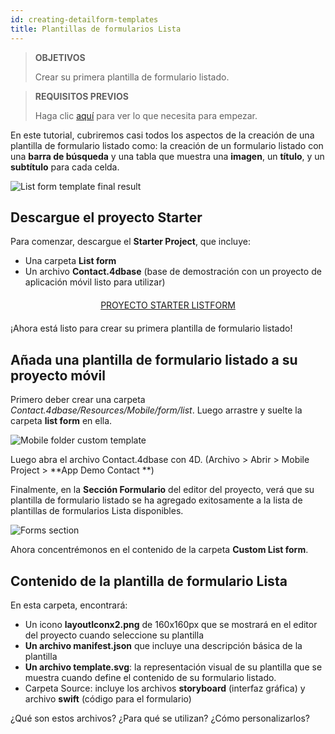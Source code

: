 ```yaml
---
id: creating-detailform-templates
title: Plantillas de formularios Lista
---
```


> **OBJETIVOS**
> 
> Crear su primera plantilla de formulario listado.

> **REQUISITOS PREVIOS**
> 
> Haga clic [aquí](prerequisites.html) para ver lo que necesita para empezar.

En este tutorial, cubriremos casi todos los aspectos de la creación de una plantilla de formulario listado como: la creación de un formulario listado con una **barra de búsqueda** y una tabla que muestra una **imagen**, un **título**, y un **subtítulo** para cada celda.

![List form template final result](assets/en/custom-listform/custom-template-final-result.png)

## Descargue el proyecto Starter

Para comenzar, descargue el **Starter Project**, que incluye:

* Una carpeta **List form**
* Un archivo **Contact.4dbase** (base de demostración con un proyecto de aplicación móvil listo para utilizar)

<div markdown="1" style="text-align: center; margin-top: 20px; margin-bottom: 20px">
<a class="button"
href="https://github.com/4d-for-ios/tutorial-CustomListFormStarter/archive/4702619ed628a98f7cba5aacc08b6302d4bb8f86.zip">PROYECTO STARTER LISTFORM</a>
</div>

¡Ahora está listo para crear su primera plantilla de formulario listado!

## Añada una plantilla de formulario listado a su proyecto móvil

Primero deber crear una carpeta *Contact.4dbase/Resources/Mobile/form/list*. Luego arrastre y suelte la carpeta **list form** en ella.

![Mobile folder custom template](assets/en/custom-listform/mobile-folder-custom-template.png)

Luego abra el archivo Contact.4dbase con 4D. (Archivo > Abrir > Mobile Project > **App Demo Contact **)

Finalmente, en la **Sección Formulario** del editor del proyecto, verá que su plantilla de formulario listado se ha agregado exitosamente a la lista de plantillas de formularios Lista disponibles.

![Forms section](assets/en/custom-listform/custom-listform-template.png)

Ahora concentrémonos en el contenido de la carpeta **Custom List form**.

## Contenido de la plantilla de formulario Lista

En esta carpeta, encontrará:

* Un icono **layoutIconx2.png** de 160x160px que se mostrará en el editor del proyecto cuando seleccione su plantilla
* **Un archivo manifest.json** que incluye una descripción básica de la plantilla
* **Un archivo template.svg**: la representación visual de su plantilla que se muestra cuando define el contenido de su formulario listado.
* Carpeta Source: incluye los archivos **storyboard** (interfaz gráfica) y archivo **swift** (código para el formulario)

¿Qué son estos archivos? ¿Para qué se utilizan? ¿Cómo personalizarlos?
